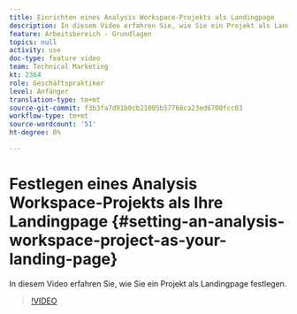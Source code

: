 ```yaml
---
title: Einrichten eines Analysis Workspace-Projekts als Landingpage
description: In diesem Video erfahren Sie, wie Sie ein Projekt als Landingpage festlegen.
feature: Arbeitsbereich - Grundlagen
topics: null
activity: use
doc-type: feature video
team: Technical Marketing
kt: 2364
role: Geschäftspraktiker
level: Anfänger
translation-type: tm+mt
source-git-commit: f3b3fa7d91b0cb21005b57768ca23ed6700fcc03
workflow-type: tm+mt
source-wordcount: '51'
ht-degree: 0%

---
```



# Festlegen eines Analysis Workspace-Projekts als Ihre Landingpage {#setting-an-analysis-workspace-project-as-your-landing-page}

In diesem Video erfahren Sie, wie Sie ein Projekt als Landingpage festlegen.

>[!VIDEO](https://video.tv.adobe.com/v/25460/?quality=12)
